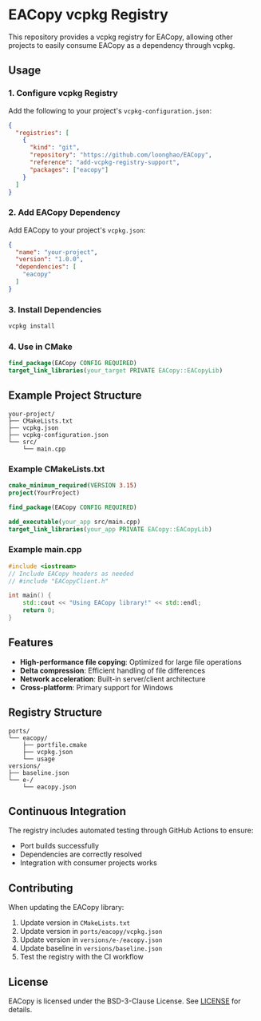 # EACopy vcpkg Registry

This repository provides a vcpkg registry for EACopy, allowing other projects to easily consume EACopy as a dependency through vcpkg.

## Usage

### 1. Configure vcpkg Registry

Add the following to your project's `vcpkg-configuration.json`:

```json
{
  "registries": [
    {
      "kind": "git",
      "repository": "https://github.com/loonghao/EACopy",
      "reference": "add-vcpkg-registry-support",
      "packages": ["eacopy"]
    }
  ]
}
```

### 2. Add EACopy Dependency

Add EACopy to your project's `vcpkg.json`:

```json
{
  "name": "your-project",
  "version": "1.0.0",
  "dependencies": [
    "eacopy"
  ]
}
```

### 3. Install Dependencies

```bash
vcpkg install
```

### 4. Use in CMake

```cmake
find_package(EACopy CONFIG REQUIRED)
target_link_libraries(your_target PRIVATE EACopy::EACopyLib)
```

## Example Project Structure

```
your-project/
├── CMakeLists.txt
├── vcpkg.json
├── vcpkg-configuration.json
└── src/
    └── main.cpp
```

### Example CMakeLists.txt

```cmake
cmake_minimum_required(VERSION 3.15)
project(YourProject)

find_package(EACopy CONFIG REQUIRED)

add_executable(your_app src/main.cpp)
target_link_libraries(your_app PRIVATE EACopy::EACopyLib)
```

### Example main.cpp

```cpp
#include <iostream>
// Include EACopy headers as needed
// #include "EACopyClient.h"

int main() {
    std::cout << "Using EACopy library!" << std::endl;
    return 0;
}
```

## Features

- **High-performance file copying**: Optimized for large file operations
- **Delta compression**: Efficient handling of file differences
- **Network acceleration**: Built-in server/client architecture
- **Cross-platform**: Primary support for Windows

## Registry Structure

```
ports/
└── eacopy/
    ├── portfile.cmake
    ├── vcpkg.json
    └── usage
versions/
├── baseline.json
└── e-/
    └── eacopy.json
```

## Continuous Integration

The registry includes automated testing through GitHub Actions to ensure:
- Port builds successfully
- Dependencies are correctly resolved
- Integration with consumer projects works

## Contributing

When updating the EACopy library:

1. Update version in `CMakeLists.txt`
2. Update version in `ports/eacopy/vcpkg.json`
3. Update version in `versions/e-/eacopy.json`
4. Update baseline in `versions/baseline.json`
5. Test the registry with the CI workflow

## License

EACopy is licensed under the BSD-3-Clause License. See [LICENSE](LICENSE) for details.
